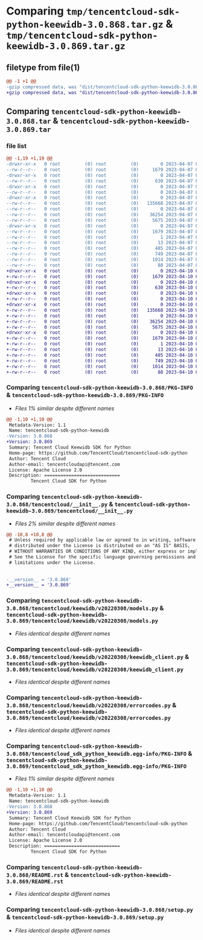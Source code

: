 # Comparing `tmp/tencentcloud-sdk-python-keewidb-3.0.868.tar.gz` & `tmp/tencentcloud-sdk-python-keewidb-3.0.869.tar.gz`

## filetype from file(1)

```diff
@@ -1 +1 @@
-gzip compressed data, was "dist/tencentcloud-sdk-python-keewidb-3.0.868.tar", last modified: Fri Apr  7 00:44:19 2023, max compression
+gzip compressed data, was "dist/tencentcloud-sdk-python-keewidb-3.0.869.tar", last modified: Mon Apr 10 03:08:22 2023, max compression
```

## Comparing `tencentcloud-sdk-python-keewidb-3.0.868.tar` & `tencentcloud-sdk-python-keewidb-3.0.869.tar`

### file list

```diff
@@ -1,19 +1,19 @@
-drwxr-xr-x   0 root         (0) root         (0)        0 2023-04-07 00:44:19.000000 tencentcloud-sdk-python-keewidb-3.0.868/
--rw-r--r--   0 root         (0) root         (0)     1679 2023-04-07 00:44:19.000000 tencentcloud-sdk-python-keewidb-3.0.868/PKG-INFO
-drwxr-xr-x   0 root         (0) root         (0)        0 2023-04-07 00:44:19.000000 tencentcloud-sdk-python-keewidb-3.0.868/tencentcloud/
--rw-r--r--   0 root         (0) root         (0)      630 2023-04-07 00:44:19.000000 tencentcloud-sdk-python-keewidb-3.0.868/tencentcloud/__init__.py
-drwxr-xr-x   0 root         (0) root         (0)        0 2023-04-07 00:44:19.000000 tencentcloud-sdk-python-keewidb-3.0.868/tencentcloud/keewidb/
--rw-r--r--   0 root         (0) root         (0)        0 2023-04-07 00:44:19.000000 tencentcloud-sdk-python-keewidb-3.0.868/tencentcloud/keewidb/__init__.py
-drwxr-xr-x   0 root         (0) root         (0)        0 2023-04-07 00:44:19.000000 tencentcloud-sdk-python-keewidb-3.0.868/tencentcloud/keewidb/v20220308/
--rw-r--r--   0 root         (0) root         (0)   135668 2023-04-07 00:44:19.000000 tencentcloud-sdk-python-keewidb-3.0.868/tencentcloud/keewidb/v20220308/models.py
--rw-r--r--   0 root         (0) root         (0)        0 2023-04-07 00:44:19.000000 tencentcloud-sdk-python-keewidb-3.0.868/tencentcloud/keewidb/v20220308/__init__.py
--rw-r--r--   0 root         (0) root         (0)    36254 2023-04-07 00:44:19.000000 tencentcloud-sdk-python-keewidb-3.0.868/tencentcloud/keewidb/v20220308/keewidb_client.py
--rw-r--r--   0 root         (0) root         (0)     5675 2023-04-07 00:44:19.000000 tencentcloud-sdk-python-keewidb-3.0.868/tencentcloud/keewidb/v20220308/errorcodes.py
-drwxr-xr-x   0 root         (0) root         (0)        0 2023-04-07 00:44:19.000000 tencentcloud-sdk-python-keewidb-3.0.868/tencentcloud_sdk_python_keewidb.egg-info/
--rw-r--r--   0 root         (0) root         (0)     1679 2023-04-07 00:44:19.000000 tencentcloud-sdk-python-keewidb-3.0.868/tencentcloud_sdk_python_keewidb.egg-info/PKG-INFO
--rw-r--r--   0 root         (0) root         (0)        1 2023-04-07 00:44:19.000000 tencentcloud-sdk-python-keewidb-3.0.868/tencentcloud_sdk_python_keewidb.egg-info/dependency_links.txt
--rw-r--r--   0 root         (0) root         (0)       13 2023-04-07 00:44:19.000000 tencentcloud-sdk-python-keewidb-3.0.868/tencentcloud_sdk_python_keewidb.egg-info/top_level.txt
--rw-r--r--   0 root         (0) root         (0)      485 2023-04-07 00:44:19.000000 tencentcloud-sdk-python-keewidb-3.0.868/tencentcloud_sdk_python_keewidb.egg-info/SOURCES.txt
--rw-r--r--   0 root         (0) root         (0)      749 2023-04-07 00:44:19.000000 tencentcloud-sdk-python-keewidb-3.0.868/README.rst
--rw-r--r--   0 root         (0) root         (0)     1014 2023-04-07 00:44:19.000000 tencentcloud-sdk-python-keewidb-3.0.868/setup.py
--rw-r--r--   0 root         (0) root         (0)       88 2023-04-07 00:44:19.000000 tencentcloud-sdk-python-keewidb-3.0.868/setup.cfg
+drwxr-xr-x   0 root         (0) root         (0)        0 2023-04-10 03:08:22.000000 tencentcloud-sdk-python-keewidb-3.0.869/
+-rw-r--r--   0 root         (0) root         (0)     1679 2023-04-10 03:08:22.000000 tencentcloud-sdk-python-keewidb-3.0.869/PKG-INFO
+drwxr-xr-x   0 root         (0) root         (0)        0 2023-04-10 03:08:22.000000 tencentcloud-sdk-python-keewidb-3.0.869/tencentcloud/
+-rw-r--r--   0 root         (0) root         (0)      630 2023-04-10 03:08:22.000000 tencentcloud-sdk-python-keewidb-3.0.869/tencentcloud/__init__.py
+drwxr-xr-x   0 root         (0) root         (0)        0 2023-04-10 03:08:22.000000 tencentcloud-sdk-python-keewidb-3.0.869/tencentcloud/keewidb/
+-rw-r--r--   0 root         (0) root         (0)        0 2023-04-10 03:08:22.000000 tencentcloud-sdk-python-keewidb-3.0.869/tencentcloud/keewidb/__init__.py
+drwxr-xr-x   0 root         (0) root         (0)        0 2023-04-10 03:08:22.000000 tencentcloud-sdk-python-keewidb-3.0.869/tencentcloud/keewidb/v20220308/
+-rw-r--r--   0 root         (0) root         (0)   135668 2023-04-10 03:08:22.000000 tencentcloud-sdk-python-keewidb-3.0.869/tencentcloud/keewidb/v20220308/models.py
+-rw-r--r--   0 root         (0) root         (0)        0 2023-04-10 03:08:22.000000 tencentcloud-sdk-python-keewidb-3.0.869/tencentcloud/keewidb/v20220308/__init__.py
+-rw-r--r--   0 root         (0) root         (0)    36254 2023-04-10 03:08:22.000000 tencentcloud-sdk-python-keewidb-3.0.869/tencentcloud/keewidb/v20220308/keewidb_client.py
+-rw-r--r--   0 root         (0) root         (0)     5675 2023-04-10 03:08:22.000000 tencentcloud-sdk-python-keewidb-3.0.869/tencentcloud/keewidb/v20220308/errorcodes.py
+drwxr-xr-x   0 root         (0) root         (0)        0 2023-04-10 03:08:22.000000 tencentcloud-sdk-python-keewidb-3.0.869/tencentcloud_sdk_python_keewidb.egg-info/
+-rw-r--r--   0 root         (0) root         (0)     1679 2023-04-10 03:08:22.000000 tencentcloud-sdk-python-keewidb-3.0.869/tencentcloud_sdk_python_keewidb.egg-info/PKG-INFO
+-rw-r--r--   0 root         (0) root         (0)        1 2023-04-10 03:08:22.000000 tencentcloud-sdk-python-keewidb-3.0.869/tencentcloud_sdk_python_keewidb.egg-info/dependency_links.txt
+-rw-r--r--   0 root         (0) root         (0)       13 2023-04-10 03:08:22.000000 tencentcloud-sdk-python-keewidb-3.0.869/tencentcloud_sdk_python_keewidb.egg-info/top_level.txt
+-rw-r--r--   0 root         (0) root         (0)      485 2023-04-10 03:08:22.000000 tencentcloud-sdk-python-keewidb-3.0.869/tencentcloud_sdk_python_keewidb.egg-info/SOURCES.txt
+-rw-r--r--   0 root         (0) root         (0)      749 2023-04-10 03:08:22.000000 tencentcloud-sdk-python-keewidb-3.0.869/README.rst
+-rw-r--r--   0 root         (0) root         (0)     1014 2023-04-10 03:08:22.000000 tencentcloud-sdk-python-keewidb-3.0.869/setup.py
+-rw-r--r--   0 root         (0) root         (0)       88 2023-04-10 03:08:22.000000 tencentcloud-sdk-python-keewidb-3.0.869/setup.cfg
```

### Comparing `tencentcloud-sdk-python-keewidb-3.0.868/PKG-INFO` & `tencentcloud-sdk-python-keewidb-3.0.869/PKG-INFO`

 * *Files 1% similar despite different names*

```diff
@@ -1,10 +1,10 @@
 Metadata-Version: 1.1
 Name: tencentcloud-sdk-python-keewidb
-Version: 3.0.868
+Version: 3.0.869
 Summary: Tencent Cloud Keewidb SDK for Python
 Home-page: https://github.com/TencentCloud/tencentcloud-sdk-python
 Author: Tencent Cloud
 Author-email: tencentcloudapi@tencent.com
 License: Apache License 2.0
 Description: ============================
         Tencent Cloud SDK for Python
```

### Comparing `tencentcloud-sdk-python-keewidb-3.0.868/tencentcloud/__init__.py` & `tencentcloud-sdk-python-keewidb-3.0.869/tencentcloud/__init__.py`

 * *Files 2% similar despite different names*

```diff
@@ -10,8 +10,8 @@
 # Unless required by applicable law or agreed to in writing, software
 # distributed under the License is distributed on an "AS IS" BASIS,
 # WITHOUT WARRANTIES OR CONDITIONS OF ANY KIND, either express or implied.
 # See the License for the specific language governing permissions and
 # limitations under the License.
 
 
-__version__ = '3.0.868'
+__version__ = '3.0.869'
```

### Comparing `tencentcloud-sdk-python-keewidb-3.0.868/tencentcloud/keewidb/v20220308/models.py` & `tencentcloud-sdk-python-keewidb-3.0.869/tencentcloud/keewidb/v20220308/models.py`

 * *Files identical despite different names*

### Comparing `tencentcloud-sdk-python-keewidb-3.0.868/tencentcloud/keewidb/v20220308/keewidb_client.py` & `tencentcloud-sdk-python-keewidb-3.0.869/tencentcloud/keewidb/v20220308/keewidb_client.py`

 * *Files identical despite different names*

### Comparing `tencentcloud-sdk-python-keewidb-3.0.868/tencentcloud/keewidb/v20220308/errorcodes.py` & `tencentcloud-sdk-python-keewidb-3.0.869/tencentcloud/keewidb/v20220308/errorcodes.py`

 * *Files identical despite different names*

### Comparing `tencentcloud-sdk-python-keewidb-3.0.868/tencentcloud_sdk_python_keewidb.egg-info/PKG-INFO` & `tencentcloud-sdk-python-keewidb-3.0.869/tencentcloud_sdk_python_keewidb.egg-info/PKG-INFO`

 * *Files 1% similar despite different names*

```diff
@@ -1,10 +1,10 @@
 Metadata-Version: 1.1
 Name: tencentcloud-sdk-python-keewidb
-Version: 3.0.868
+Version: 3.0.869
 Summary: Tencent Cloud Keewidb SDK for Python
 Home-page: https://github.com/TencentCloud/tencentcloud-sdk-python
 Author: Tencent Cloud
 Author-email: tencentcloudapi@tencent.com
 License: Apache License 2.0
 Description: ============================
         Tencent Cloud SDK for Python
```

### Comparing `tencentcloud-sdk-python-keewidb-3.0.868/README.rst` & `tencentcloud-sdk-python-keewidb-3.0.869/README.rst`

 * *Files identical despite different names*

### Comparing `tencentcloud-sdk-python-keewidb-3.0.868/setup.py` & `tencentcloud-sdk-python-keewidb-3.0.869/setup.py`

 * *Files identical despite different names*

